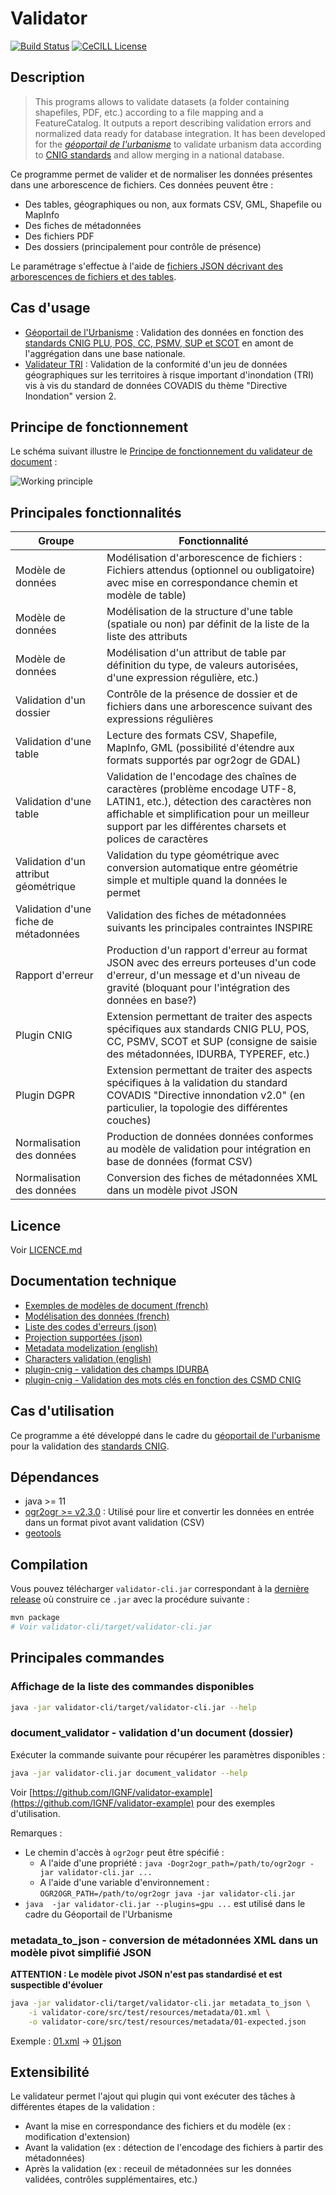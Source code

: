 # Validator

[![Build Status](https://api.travis-ci.com/IGNF/validator.svg?branch=master)](https://travis-ci.com/github/IGNF/validator)
[![CeCILL License](https://img.shields.io/badge/licence-CeCILL--B-blue.svg)](https://raw.githubusercontent.com/IGNF/validator/master/LICENCE.md)

## Description

> This programs allows to validate datasets (a folder containing shapefiles, PDF, etc.) according to a file mapping and a FeatureCatalog. It outputs a report describing validation errors and normalized data ready for database integration.
> It has been developed for the [*géoportail de l'urbanisme*](https://www.geoportail-urbanisme.gouv.fr) to validate urbanism data according to [CNIG standards](https://www.geoportail-urbanisme.gouv.fr/standard/) and allow merging in a national database.

Ce programme permet de valider et de normaliser les données présentes dans une arborescence de fichiers. Ces données peuvent être :

* Des tables, géographiques ou non, aux formats CSV, GML, Shapefile ou MapInfo
* Des fiches de métadonnées
* Des fichiers PDF
* Des dossiers (principalement pour contrôle de présence)

Le paramétrage s'effectue à l'aide de [fichiers JSON décrivant des arborescences de fichiers et des tables](validator-core/src/main/resources/schema/README.md).

## Cas d'usage

* [Géoportail de l'Urbanisme](https://www.geoportail-urbanisme.gouv.fr) : Validation des données en fonction des [standards CNIG PLU, POS, CC, PSMV, SUP et SCOT](https://www.geoportail-urbanisme.gouv.fr/standard/) en amont de l'aggrégation dans une base nationale.
* [Validateur TRI](https://validateur-tri.ign.fr/) : Validation de la conformité d'un jeu de données géographiques sur les territoires à risque important d'inondation (TRI) vis à vis du standard de données COVADIS du thème "Directive Inondation" version 2.

## Principe de fonctionnement

Le schéma suivant illustre le [Principe de fonctionnement du validateur de document](doc/principe.md) :

![Working principle](doc/img/principe.jpg)

## Principales fonctionnalités

| Groupe                                | Fonctionnalité                                                                                                                                                                                                                       |
|---------------------------------------|--------------------------------------------------------------------------------------------------------------------------------------------------------------------------------------------------------------------------------------|
| Modèle de données                     | Modélisation d'arborescence de fichiers : Fichiers attendus (optionnel ou oubligatoire) avec mise en correspondance chemin et modèle de table)                                                                                       |
| Modèle de données                     | Modélisation de la structure d'une table (spatiale ou non) par définit de la liste de la liste des attributs                                                                                                                         |
| Modèle de données                     | Modélisation d'un attribut de table par définition du type, de valeurs autorisées, d'une expression régulière, etc.)                                                                                                                 |
| Validation d'un dossier               | Contrôle de la présence de dossier et de fichiers dans une arborescence suivant des expressions régulières                                                                                                                           |
| Validation d'une table                | Lecture des formats CSV, Shapefile, MapInfo, GML (possibilité d'étendre aux formats supportés par ogr2ogr de GDAL)                                                                                                                   |
| Validation d'une table                | Validation de l'encodage des chaînes de caractères (problème encodage UTF-8, LATIN1, etc.), détection des caractères non affichable et simplification pour un meilleur support par les différentes charsets et polices de caractères |
| Validation d'un attribut géométrique  | Validation du type géométrique avec conversion automatique entre géométrie simple et multiple quand la données le permet                                                                                                             |
| Validation d'une fiche de métadonnées | Validation des fiches de métadonnées suivants les principales contraintes INSPIRE                                                                                                                                                    |
| Rapport d'erreur                      | Production d'un rapport d'erreur au format JSON avec des erreurs porteuses d'un code d'erreur, d'un message et d'un niveau de gravité (bloquant pour l'intégration des données en base?)                                             |
| Plugin CNIG                           | Extension permettant de traiter des aspects spécifiques aux standards CNIG PLU, POS, CC, PSMV, SCOT et SUP (consigne de saisie des métadonnées, IDURBA, TYPEREF, etc.)                                                               |
| Plugin DGPR                           | Extension permettant de traiter des aspects spécifiques à la validation du standard COVADIS "Directive innondation v2.0" (en particulier, la topologie des différentes couches)                                                      |
| Normalisation des données             | Production de données données conformes au modèle de validation pour intégration en base de données (format CSV)                                                                                                                     |
| Normalisation des données             | Conversion des fiches de métadonnées XML dans un modèle pivot JSON                                                                                                                                                                   |

## Licence

Voir [LICENCE.md](LICENCE.md)

## Documentation technique

* [Exemples de modèles de document (french)](validator-core/src/test/resources/config-json/README.md)
* [Modélisation des données (french)](validator-core/src/main/resources/schema/README.md)
* [Liste des codes d'erreurs (json)](validator-core/src/main/resources/error-code.json)
* [Projection supportées (json)](validator-core/src/main/resources/projection.json)
* [Metadata modelization (english)](doc/metadata.md)
* [Characters validation (english)](doc/characters/index.md)
* [plugin-cnig - validation des champs IDURBA](doc/plugin-cnig/idurba.md)
* [plugin-cnig - Validation des mots clés en fonction des CSMD CNIG](doc/plugin-cnig/keywords.md)

## Cas d'utilisation

Ce programme a été développé dans le cadre du [géoportail de l'urbanisme](https://www.geoportail-urbanisme.gouv.fr) pour la validation des [standards CNIG](https://www.geoportail-urbanisme.gouv.fr/standard/).

## Dépendances

* java >= 11
* [ogr2ogr >= v2.3.0](doc/dependencies/ogr2ogr.md) : Utilisé pour lire et convertir les données en entrée dans un format pivot avant validation (CSV)
* [geotools](doc/dependencies/geotools.md)

## Compilation

Vous pouvez télécharger `validator-cli.jar` correspondant à la [dernière release](https://github.com/IGNF/validator/releases) où construire ce `.jar` avec la procédure suivante :

```bash
mvn package
# Voir validator-cli/target/validator-cli.jar
```

## Principales commandes

### Affichage de la liste des commandes disponibles

```bash
java -jar validator-cli/target/validator-cli.jar --help
```

### document_validator - validation d'un document (dossier)

Exécuter la commande suivante pour récupérer les paramètres disponibles :

```bash
java -jar validator-cli.jar document_validator --help
```

Voir [https://github.com/IGNF/validator-example](https://github.com/IGNF/validator-example) pour des exemples d'utilisation.

Remarques :

* Le chemin d'accès à `ogr2ogr` peut être spécifié :
  * A l'aide d'une propriété : `java -Dogr2ogr_path=/path/to/ogr2ogr -jar validator-cli.jar ...`
  * A l'aide d'une variable d'environnement : `OGR2OGR_PATH=/path/to/ogr2ogr java -jar validator-cli.jar`
* `java  -jar validator-cli.jar --plugins=gpu ...` est utilisé dans le cadre du Géoportail de l'Urbanisme


### metadata_to_json - conversion de métadonnées XML dans un modèle pivot simplifié JSON

**ATTENTION : Le modèle pivot JSON n'est pas standardisé et est suspectible d'évoluer**

```bash
java -jar validator-cli/target/validator-cli.jar metadata_to_json \
    -i validator-core/src/test/resources/metadata/01.xml \
    -o validator-core/src/test/resources/metadata/01-expected.json
```

Exemple : [01.xml](validator-core/src/test/resources/metadata/01.xml) -> [01.json](validator-core/src/test/resources/metadata/01-expected.json)


## Extensibilité

Le validateur permet l'ajout qui plugin qui vont exécuter des tâches à différentes étapes de la validation :

* Avant la mise en correspondance des fichiers et du modèle (ex : modification d'extension)
* Avant la validation (ex : détection de l'encodage des fichiers à partir des métadonnées)
* Après la validation (ex : receuil de métadonnées sur les données validées, contrôles supplémentaires, etc.)

